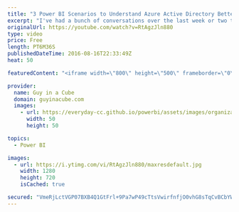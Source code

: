 ```yaml
---
title: "3 Power BI Scenarios to Understand Azure Active Directory Better"
excerpt: "I've had a bunch of conversations over the last week or two that tell me this is still a confusing topic. Understanding the difference between Azure Active Directory and Active Directory can be important for certain Power BI Scenarios. Particularly around the gateways.  LET'S CONNECT!  Guy in a Cube"
originalUrl: https://youtube.com/watch?v=RtAgzJln880
type: video
price: Free
length: PT6M36S
publishedDateTime: 2016-08-16T22:33:49Z
heat: 50

featuredContent: "<iframe width=\"800\" height=\"500\" frameborder=\"0\" src=\"https://www.youtube.com/embed/RtAgzJln880\" allow=\"accelerometer; autoplay; encrypted-media; gyroscope; picture-in-picture\" allowfullscreen></iframe>"

provider:
  name: Guy in a Cube
  domain: guyinacube.com
  images:
    - url: https://everyday-cc.github.io/powerbi/assets/images/organizations/guyinacube.com-50x50.jpg
      width: 50
      height: 50

topics:
  - Power BI

images:
  - url: https://i.ytimg.com/vi/RtAgzJln880/maxresdefault.jpg
    width: 1280
    height: 720
    isCached: true

secured: "VmeRjLctVGP07BXB4Q1GtFrl+9Pa7wP49cTtsVwirfnfjO0vhG8sTqCvBCbYWcKBGAoTMx+18co/PnvrTI7kDSL4BKqBkg8iS4UCXDp/1J9mAPd6v9++Vn73xprusdpLwsccuJsk4XHNbPgPCddYxzlesobvOF4MveDjC/Q7ZzDVd1zvSYg3qxVh0UvYsNXo1npXVZXlLVNC7LV6es4PXq8PFhkdWRZAkuEnhn+T+qa+pgF1uAFZBTWTy957o+x7zO3LfFb98Dc7wgvdpjw7BTpHmAzeLAILFzuz/URn5X2xtua0fRAz2nl2NGMCmOIdzNXnMFyrRuLzLsrbadXnDcHLhyZrwOWX1VsOTlsEi0Cu6xGQ1wHfUnbBtyTzU5f0T+ezODuez855motxl/h/KcIQCqt5/H8y2qRjcE4MJO4=;KH7LZRnLbRqSwWcBId0sqw=="
---
```


